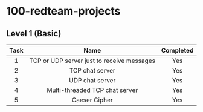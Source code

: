 # 100-redteam-projects

## Level 1 (Basic)

| Task |                    Name                    | Completed |
| :--: | :----------------------------------------: | :-------: |
|  1   | TCP or UDP server just to receive messages |    Yes    |
|  2   |              TCP chat server               |    Yes    |
|  3   |              UDP chat server               |    Yes    |
|  4   |       Multi-threaded TCP chat server       |    Yes    |
|  5   |                Caeser Cipher               |    Yes    |